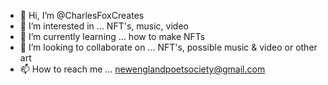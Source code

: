- 👋 Hi, I’m @CharlesFoxCreates
- 👀 I’m interested in ... NFT's, music, video
- 🌱 I’m currently learning ... how to make NFTs
- 💞️ I’m looking to collaborate on ... NFT's, possible music & video or other art
- 📫 How to reach me ... newenglandpoetsociety@gmail.com

<!---
CharlesFoxCreates/CharlesFoxCreates is a ✨ special ✨ repository because its `README.md` (this file) appears on your GitHub profile.
You can click the Preview link to take a look at your changes.
--->
